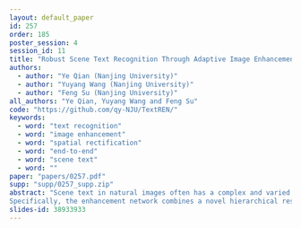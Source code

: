```yaml
---
layout: default_paper
id: 257
order: 185
poster_session: 4
session_id: 11
title: "Robust Scene Text Recognition Through Adaptive Image Enhancement"
authors:
  - author: "Ye Qian (Nanjing University)"
  - author: "Yuyang Wang (Nanjing University)"
  - author: "Feng Su (Nanjing University)"
all_authors: "Ye Qian, Yuyang Wang and Feng Su"
code: "https://github.com/qy-NJU/TextREN/"
keywords:
  - word: "text recognition"
  - word: "image enhancement"
  - word: "spatial rectification"
  - word: "end-to-end"
  - word: "scene text"
  - word: ""
paper: "papers/0257.pdf"
supp: "supp/0257_supp.zip"
abstract: "Scene text in natural images often has a complex and varied appearance and a variety of degradations, which pose a great challenge to the reliable recognition of text. In this paper, we propose a novel scene text recognition method that introduces an effective, end-to-end trainable text image enhancement network prior to an attention-based recognition network, which adaptively improves the text image and enhances the performance of the whole recognition model. 
Specifically, the enhancement network combines a novel hierarchical residual enhancement network, which generates and refines pixel-wise enhancement details that are added to the input text image, and a spatial rectification network regularizing the shape of the text. Through end-to-end training with the recognition network in a weak supervision way with word annotations only, the enhancement network effectively learns to transform the text image to a more favorable form for subsequent recognition. The state-of-the-art results on several standard benchmarks demonstrate the effectiveness of our enhancement-based scene text recognition method."
slides-id: 38933933
---
```

